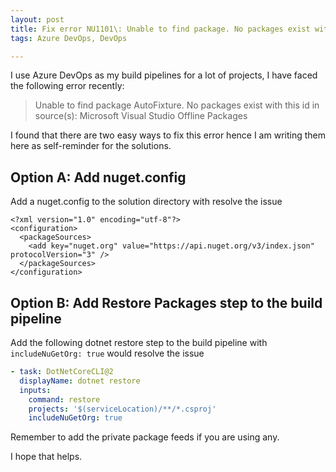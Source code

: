 ```yaml
---
layout: post
title: Fix error NU1101\: Unable to find package. No packages exist with this id in source(s)\: Microsoft Visual Studio Offline Packages
tags: Azure DevOps, DevOps

---
```


I use Azure DevOps as my build pipelines for a lot of projects, I have faced the following error recently:

> Unable to find package AutoFixture. No packages exist with this id in source(s): Microsoft Visual Studio Offline Packages

I found that there are two easy ways to fix this error hence I am writing them here as self-reminder for the solutions.

## Option A: Add nuget.config

Add a nuget.config to the solution directory with resolve the issue
```
<?xml version="1.0" encoding="utf-8"?>
<configuration>
  <packageSources>
    <add key="nuget.org" value="https://api.nuget.org/v3/index.json" protocolVersion="3" />
  </packageSources>
</configuration>
```

## Option B: Add Restore Packages step to the build pipeline

Add the following dotnet restore step to the build pipeline with `includeNuGetOrg: true` would resolve the issue
```yaml
- task: DotNetCoreCLI@2
  displayName: dotnet restore
  inputs:
    command: restore
    projects: '$(serviceLocation)/**/*.csproj'
    includeNuGetOrg: true
```

Remember to add the private package feeds if you are using any.

I hope that helps.
